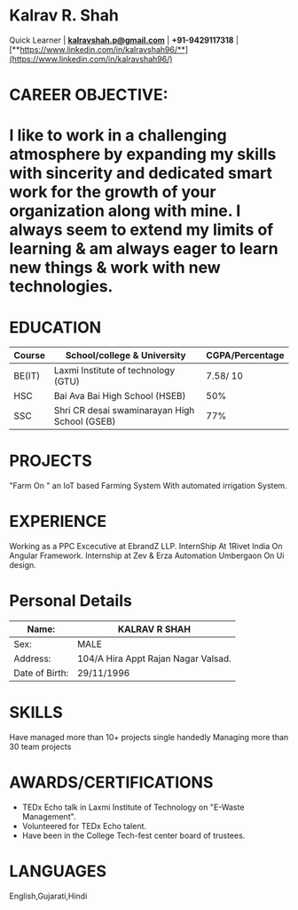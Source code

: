 # **Kalrav R. Shah**
Quick Learner | **kalravshah.p@gmail.com** | **+91-9429117318** | [**https://www.linkedin.com/in/kalravshah96/**](https://www.linkedin.com/in/kalravshah96/)

# CAREER OBJECTIVE:

# I like to work in a challenging atmosphere by expanding my skills with sincerity and dedicated smart work for the growth of your organization along with mine. I always seem to extend my limits of learning &amp; am always eager to learn new things &amp; work with new technologies.

# EDUCATION

| Course | School/college &amp; University | CGPA/Percentage |
| --- | --- | --- |
| BE(IT) | Laxmi Institute of technology (GTU) | 7.58/ 10 |
| HSC | Bai Ava Bai High School (HSEB) | 50% |
| SSC | Shri CR desai swaminarayan High School (GSEB) | 77% |

# PROJECTS
&quot;Farm On &quot; an IoT based Farming System With automated irrigation System.
# EXPERIENCE
Working as a PPC Excecutive at EbrandZ LLP.
InternShip At 1Rivet India On Angular Framework.
Internship at Zev &amp; Erza Automation Umbergaon On Ui design.
# Personal Details


| Name: | KALRAV R SHAH |
| --- | --- |
| Sex: | MALE |
| Address: | 104/A Hira Appt Rajan Nagar Valsad. |
| Date of Birth: | 29/11/1996 |

# SKILLS
Have managed more than 10+ projects single handedly
Managing more than 30 team projects

# AWARDS/CERTIFICATIONS


- TEDx Echo talk in Laxmi Institute of Technology on &quot;E-Waste Management&quot;.
- Volunteered for TEDx Echo talent.
- Have been in the College Tech-fest center board of trustees.

# LANGUAGES
English,Gujarati,Hindi
